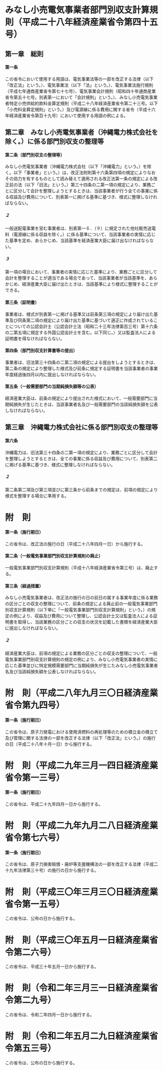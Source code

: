 # みなし小売電気事業者部門別収支計算規則（平成二十八年経済産業省令第四十五号）
## 第一章　総則
#### 第一条
この省令において使用する用語は、電気事業法等の一部を改正する法律（以下「改正法」という。）、電気事業法（以下「法」という。）、電気事業法施行規則（平成七年通商産業省令第七十七号）、電気事業会計規則（昭和四十年通商産業省令第五十七号。別表第一において「会計規則」という。）、みなし小売電気事業者特定小売供給約款料金算定規則（平成二十八年経済産業省令第二十三号。以下「小売料金算定規則」という。）及び電源線に係る費用に関する省令（平成十六年経済産業省令第百十九号）において使用する用語の例による。
## 第二章　みなし小売電気事業者（沖縄電力株式会社を除く。）に係る部門別収支の整理等
#### 第二条（部門別収支の整理等）
みなし小売電気事業者（沖縄電力株式会社（以下「沖縄電力」という。）を除く。以下「事業者」という。）は、改正法附則第十六条第四項の規定によりなおその効力を有するものとして読み替えて適用される改正法第一条の規定による改正前の法（以下「旧法」という。）第三十四条の二第一項の規定により、業務ごとに区分して会計を整理しようとするときは、当該事業者が行う全ての事業に係る収益及び費用について、別表第一に掲げる基準に基づき、様式に整理しなければならない。
##### ２
一般送配電事業を営む事業者は、別表第一６．（９）に規定された他社販売送電料（電源線に係る収益を除く。）に係る基準について、当該事業者の実情に応じた基準を定め、あらかじめ、当該基準を経済産業大臣に届け出なければならない。
##### ３
第一項の場合において、事業者の実情に応じた基準により、業務ごとに区分して会計を整理することが適当である場合であって、当該事業者が当該基準を、あらかじめ、経済産業大臣に届け出たときは、当該基準により様式に整理することができる。
#### 第三条（証明書）
事業者は、様式が別表第一に掲げる基準又は前条第三項の規定により届け出た基準及び同条第二項の規定により届け出た基準に基づいて適正に作成されていることについての公認会計士（公認会計士法（昭和二十三年法律第百三号）第十六条の二第五項に規定する外国公認会計士を含む。以下同じ。）又は監査法人による証明書を得なければならない。
#### 第四条（部門別収支計算書等の提出）
事業者は、旧法第三十四条の二第二項の規定による提出をしようとするときは、第二条の規定により整理した様式及び前条に規定する証明書を当該事業者の事業年度経過後四月以内に提出しなければならない。
#### 第五条（一般需要部門の当期純損失額等の公表）
経済産業大臣は、前条の規定により提出された様式において、一般需要部門に当期純損失が生じたときは、当該事業者名及び一般需要部門の当該純損失額を公表しなければならない。
## 第三章　沖縄電力株式会社に係る部門別収支の整理等
#### 第六条
沖縄電力は、旧法第三十四条の二第一項の規定により、業務ごとに区分して会計を整理しようとするときは、全ての事業に係る収益及び費用について、別表第二に掲げる基準に基づき、様式に整理しなければならない。
##### ２
第二条第二項及び第三項並びに第三条から前条までの規定は、前項の規定により様式を整理する場合に準用する。
# 附　則
#### 第一条（施行期日）
この省令は、改正法の施行の日（平成二十八年四月一日）から施行する。
#### 第二条（一般電気事業部門別収支計算規則の廃止）
一般電気事業部門別収支計算規則（平成十八年経済産業省令第三号）は、廃止する。
#### 第三条（経過措置）
みなし小売電気事業者は、改正法の施行の日の前日の属する事業年度に係る業務の区分ごとの収支の整理について、前条の規定による廃止前の一般電気事業部門別収支計算規則（以下単に「一般電気事業部門別収支計算規則」という。）の規定の例により、収益及び費用について整理し、公認会計士又は監査法人による証明書を取得し、当該業務の区分ごとの収支の状況を記載した書類を経済産業大臣に提出しなければならない。
##### ２
経済産業大臣は、前項の規定による業務の区分ごとの収支の整理について、一般電気事業部門別収支計算規則の規定の例により、みなし小売電気事業者の実情に応じた基準並びに特定規模需要部門に当期純損失が生じたみなし小売電気事業者名及び当該純損失額を公表しなければならない。
# 附　則（平成二八年九月三〇日経済産業省令第九四号）
#### 第一条（施行期日）
この省令は、原子力発電における使用済燃料の再処理等のための積立金の積立て及び管理に関する法律の一部を改正する法律（以下「改正法」という。）の施行の日（平成二十八年十月一日）から施行する。
# 附　則（平成二九年三月一四日経済産業省令第一三号）
#### 第一条（施行期日）
この省令は、平成二十九年四月一日から施行する。
# 附　則（平成二九年九月二八日経済産業省令第七六号）
#### 第一条（施行期日）
この省令は、原子力損害賠償・廃炉等支援機構法の一部を改正する法律（平成二十九年法律第三十号）の施行の日から施行する。
# 附　則（平成三〇年三月三〇日経済産業省令第一五号）
この省令は、公布の日から施行する。
# 附　則（平成三〇年五月一日経済産業省令第二六号）
この省令は、平成三十年五月一日から施行する。
# 附　則（令和二年三月三一日経済産業省令第二九号）
この省令は、令和二年四月一日から施行する。
# 附　則（令和二年五月二九日経済産業省令第五三号）
この省令は、公布の日から施行する。
